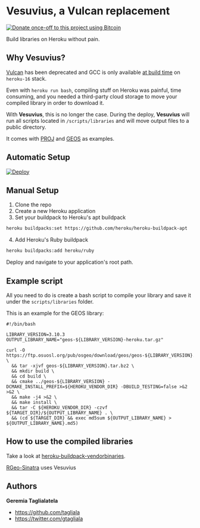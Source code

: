 # Vesuvius, a Vulcan replacement
[![Donate once-off to this project using Bitcoin](https://img.shields.io/badge/bitcoin-donate-blue.svg)](bitcoin:1L6sqoG8xXhYziH9NGjPzgR1dEP2SbJrfM)

Build libraries on Heroku without pain.

## Why Vesuvius?

[Vulcan](https://github.com/heroku/vulcan) has been deprecated and GCC is only available [at build time](https://devcenter.heroku.com/articles/stack-packages) on `heroku-16` stack.

Even with `heroku run bash`, compiling stuff on Heroku was painful, time consuming, and you needed a third-party cloud storage to move your compiled library in order to download it.

With **Vesuvius**, this is no longer the case. During the deploy, **Vesuvius** will run all scripts located in `/scripts/libraries` and will move output files to a public directory.

It comes with [PROJ](https://proj.org/) and [GEOS](https://trac.osgeo.org/geos/) as examples.

## Automatic Setup

[![Deploy](https://www.herokucdn.com/deploy/button.svg)](https://heroku.com/deploy)

## Manual Setup

1. Clone the repo
2. Create a new Heroku application
3. Set your buildpack to Heroku's apt buildpack
```sh
heroku buildpacks:set https://github.com/heroku/heroku-buildpack-apt
```
4. Add Heroku's Ruby buildpack
```sh
heroku buildpacks:add heroku/ruby
```

Deploy and navigate to your application's root path.

## Example script

All you need to do is create a bash script to compile your library and save it
under the `scripts/libraries` folder.

This is an example for the GEOS library:
```shell
#!/bin/bash

LIBRARY_VERSION=3.10.3
OUTPUT_LIBRARY_NAME="geos-${LIBRARY_VERSION}-heroku.tar.gz"

curl -O https://ftp.osuosl.org/pub/osgeo/download/geos/geos-${LIBRARY_VERSION}.tar.bz2 \
  && tar -xjvf geos-${LIBRARY_VERSION}.tar.bz2 \
  && mkdir build \
  && cd build \
  && cmake ../geos-${LIBRARY_VERSION} -DCMAKE_INSTALL_PREFIX=${HEROKU_VENDOR_DIR} -DBUILD_TESTING=false >&2 >&2 \
  && make -j4 >&2 \
  && make install \
  && tar -C ${HEROKU_VENDOR_DIR} -czvf ${TARGET_DIR}/${OUTPUT_LIBRARY_NAME} . \
  && (cd ${TARGET_DIR} && exec md5sum ${OUTPUT_LIBRARY_NAME} > ${OUTPUT_LIBRARY_NAME}.md5)
```

## How to use the compiled libraries

Take a look at [heroku-buildpack-vendorbinaries](https://github.com/diowa/heroku-buildpack-vendorbinaries).

[RGeo-Sinatra](https://rgeo-sinatra.herokuapp.com/) uses Vesuvius

## Authors

**Geremia Taglialatela**

+ https://github.com/tagliala
+ https://twitter.com/gtagliala
